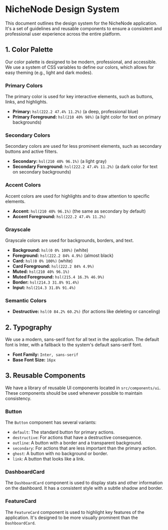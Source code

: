 # NicheNode Design System

This document outlines the design system for the NicheNode application. It's a set of guidelines and reusable components to ensure a consistent and professional user experience across the entire platform.

## 1. Color Palette

Our color palette is designed to be modern, professional, and accessible. We use a system of CSS variables to define our colors, which allows for easy theming (e.g., light and dark modes).

### Primary Colors

The primary color is used for key interactive elements, such as buttons, links, and highlights.

- **Primary:** `hsl(222.2 47.4% 11.2%)` (a deep, professional blue)
- **Primary Foreground:** `hsl(210 40% 98%)` (a light color for text on primary backgrounds)

### Secondary Colors

Secondary colors are used for less prominent elements, such as secondary buttons and active filters.

- **Secondary:** `hsl(210 40% 96.1%)` (a light gray)
- **Secondary Foreground:** `hsl(222.2 47.4% 11.2%)` (a dark color for text on secondary backgrounds)

### Accent Colors

Accent colors are used for highlights and to draw attention to specific elements.

- **Accent:** `hsl(210 40% 96.1%)` (the same as secondary by default)
- **Accent Foreground:** `hsl(222.2 47.4% 11.2%)`

### Grayscale

Grayscale colors are used for backgrounds, borders, and text.

- **Background:** `hsl(0 0% 100%)` (white)
- **Foreground:** `hsl(222.2 84% 4.9%)` (almost black)
- **Card:** `hsl(0 0% 100%)` (white)
- **Card Foreground:** `hsl(222.2 84% 4.9%)`
- **Muted:** `hsl(210 40% 96.1%)`
- **Muted Foreground:** `hsl(215.4 16.3% 46.9%)`
- **Border:** `hsl(214.3 31.8% 91.4%)`
- **Input:** `hsl(214.3 31.8% 91.4%)`

### Semantic Colors

- **Destructive:** `hsl(0 84.2% 60.2%)` (for actions like deleting or canceling)

## 2. Typography

We use a modern, sans-serif font for all text in the application. The default font is Inter, with a fallback to the system's default sans-serif font.

- **Font Family:** `Inter, sans-serif`
- **Base Font Size:** `16px`

## 3. Reusable Components

We have a library of reusable UI components located in `src/components/ui`. These components should be used whenever possible to maintain consistency.

### Button

The `Button` component has several variants:

- `default`: The standard button for primary actions.
- `destructive`: For actions that have a destructive consequence.
- `outline`: A button with a border and a transparent background.
- `secondary`: For actions that are less important than the primary action.
- `ghost`: A button with no background or border.
- `link`: A button that looks like a link.

### DashboardCard

The `DashboardCard` component is used to display stats and other information on the dashboard. It has a consistent style with a subtle shadow and border.

### FeatureCard

The `FeatureCard` component is used to highlight key features of the application. It's designed to be more visually prominent than the `DashboardCard`.
